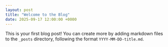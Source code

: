 ```yaml
---
layout: post
title: "Welcome to the Blog"
date: 2025-09-17 12:00:00 +0000
---
```


This is your first blog post! You can create more by adding markdown files to the `_posts` directory, following the format `YYYY-MM-DD-title.md`.
